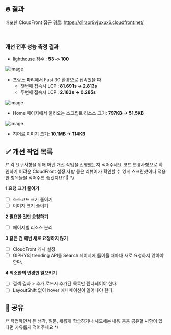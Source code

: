## 🔥 결과

배포한 CloudFront 접근 경로: https://d1raor9vjuxux6.cloudfront.net/

<br>

### 개선 전후 성능 측정 결과

- lighthouse 점수 : **53 -> 100**

![image](https://user-images.githubusercontent.com/32982670/131308850-000fe291-f648-4438-8583-72fe080dffce.png)

- 프랑스 파리에서 Fast 3G 환경으로 접속했을 때 
  - 첫번째 접속시 LCP : **81.691s -> 2.813s**
  - 두번째 접속시 LCP : **2.183s -> 0.285s**

![image](https://user-images.githubusercontent.com/32982670/131311526-11df4656-566e-4af7-bdc6-c8bc1920354b.png)

- Home 페이지에서 불러오는 스크립트 리소스 크기: **797KB -> 51.5KB**

![image](https://user-images.githubusercontent.com/32982670/131313611-b68155b4-e207-43e1-98ea-4d0566042783.png)

- 히어로 이미지 크기: **10.1MB -> 114KB**



## ✅ 개선 작업 목록
/* 각 요구사항을 위해 어떤 개선 작업을 진행했는지 적어주세요 
   코드 변경사항으로 확인하기 어려운 CloudFront 설정 사항 등은 리뷰어가 확인할 수 있게 스크린샷이나 적용한 항목들을 적어주면 좋겠지요? 🙂
*/

**1 요청 크기 줄이기**
- [ ]  소스코드 크기 줄이기
- [ ]  이미지 크기 줄이기

**2 필요한 것만 요청하기**
- [ ]  페이지별 리소스 분리

**3 같은 건 매번 새로 요청하지 않기**
- [ ]  CloudFront 캐시 설정
- [ ]  GIPHY의 trending API를 Search 페이지에 들어올 때마다 새로 요청하지 않아야 한다.

**4 최소한의 변경만 일으키기**
- [ ]  검색 결과 > 추가 로드시 추가된 목록만 렌더되어야 한다.
- [ ]  LayoutShift 없이 hover 애니메이션이 일어나야 한다.

## 🧐 공유
/* 작업하면서 든 생각, 질문, 새롭게 학습하거나 시도해본 내용 등등 공유할 사항이 있다면 자유롭게 적어주세요 */
